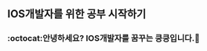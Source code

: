 ## IOS개발자를 위한 공부 시작하기

### :octocat:안녕하세요? IOS개발자를 꿈꾸는 킁킁입니다.🍠

<!--
- 🔭 I’m currently working on ...
- 🌱 I’m currently learning ...
- 👯 I’m looking to collaborate on ...
- 🤔 I’m looking for help with ...
- 💬 Ask me about ...
- 📫 How to reach me: ...
- 😄 Pronouns: ...
- ⚡ Fun fact: ...
-->
